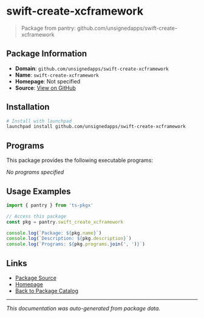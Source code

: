 # swift-create-xcframework

> Package from pantry: github.com/unsignedapps/swift-create-xcframework

## Package Information

- **Domain**: `github.com/unsignedapps/swift-create-xcframework`
- **Name**: `swift-create-xcframework`
- **Homepage**: Not specified
- **Source**: [View on GitHub](https://github.com/pkgxdev/pantry/tree/main/projects/github.com/unsignedapps/swift-create-xcframework/package.yml)

## Installation

```bash
# Install with launchpad
launchpad install github.com/unsignedapps/swift-create-xcframework
```

## Programs

This package provides the following executable programs:

*No programs specified*

## Usage Examples

```typescript
import { pantry } from 'ts-pkgx'

// Access this package
const pkg = pantry.swift_create_xcframework

console.log(`Package: ${pkg.name}`)
console.log(`Description: ${pkg.description}`)
console.log(`Programs: ${pkg.programs.join(', ')}`)
```

## Links

- [Package Source](https://github.com/pkgxdev/pantry/tree/main/projects/github.com/unsignedapps/swift-create-xcframework/package.yml)
- [Homepage](#)
- [Back to Package Catalog](../package-catalog.md)

---

*This documentation was auto-generated from package data.*
